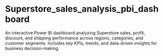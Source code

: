 # Superstore_sales_analysis_pbi_dashboard
An interactive Power BI dashboard analyzing Superstore sales, profit, discount, and shipping performance across regions, categories, and customer segments. Includes key KPIs, trends, and data-driven insights for business decision-making.
